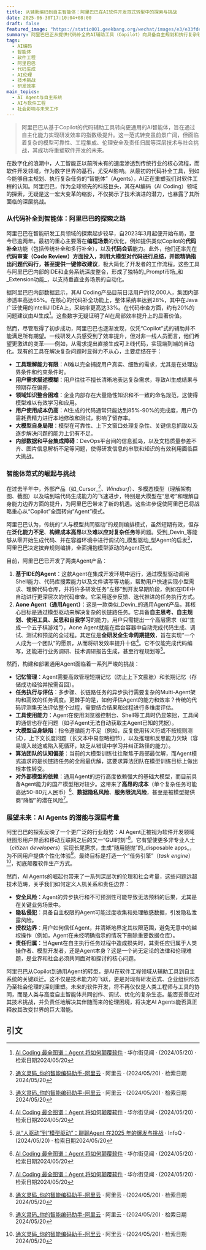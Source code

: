 ```yaml
---
title: 从辅助编码到自主智能体：阿里巴巴在AI软件开发范式转型中的探索与挑战
date: 2025-06-30T17:10:04+08:00
draft: false
featured_image: "https://static001.geekbang.org/wechat/images/e3/e33fde0e7a8c733f155651de3eeafa35.png"
summary: 阿里巴巴正从提供代码补全的AI辅助工具（Copilot）向具备自主规划和执行复杂软件开发任务的通用AI智能体（Agent）转型。这一转变有望将研发效率提升十倍，通过Aone Agent实现从需求分析到代码生成、调试和测试的全生命周期自动化。然而，这项技术飞跃面临着严峻的挑战，包括模型可靠性、记忆管理、工具集成、评估难题，以及更为关键的伦理困境，如安全、隐私和责任归属问题，这些都亟待行业和社会共同应对。
tags: 
  - AI编码
  - 智能体
  - 软件工程
  - 阿里巴巴
  - 代码生成
  - AI伦理
  - 技术挑战
  - 研发效率
main_topics: 
  - AI Agent与自主系统
  - AI与软件工程
  - 社会影响与未来工作
---
```


> 阿里巴巴从基于Copilot的代码辅助工具转向更通用的AI智能体，旨在通过自主化能力实现研发效率的指数级提升。这一范式转变虽前景广阔，但面临着复杂的模型可靠性、工程集成、伦理安全及责任归属等深层技术与社会挑战，其成功将重塑软件开发的未来。

在数字化的浪潮中，人工智能正以前所未有的速度渗透到传统行业的核心流程，而软件开发领域，作为数字世界的基石，尤受AI影响。从最初的代码补全工具，到如今能够自主规划、执行复杂任务的“智能体”（Agents），AI正在重塑我们对软件工程的认知。阿里巴巴，作为全球领先的科技巨头，其在AI编码（AI Coding）领域的探索，无疑是这一宏大变革的缩影，不仅揭示了技术演进的潜力，也暴露了其所面临的深层挑战。

### 从代码补全到智能体：阿里巴巴的探索之路

阿里巴巴在智能研发工具领域的探索起步较早，自2023年3月起便开始布局，至今已逾两年。最初的重心主要落在**编程场景**的优化，例如提供类似Copilot的**代码补全**功能（包括传统补全和多行补全），以及**代码会话**能力。此外，他们还率先在**代码审查（Code Review）**方面投入，利用大模型对代码进行总结，并能精确指出问题代码行，甚至提供**一键修改建议**，极大简化了开发者的工作流程。这些工具与阿里巴巴内部的IDE和业务系统深度整合，形成了独特的_Prompt市场_和_Extension功能_，以支持垂直业务场景的自动化。

据阿里巴巴内部数据显示，其AI Coding产品目前日活用户约12,000人，集团内部渗透率高达65%。在核心的代码补全功能上，整体采纳率达到28%，其中在Java广泛使用的IntelliJ IDEA上，采纳率更高达33%。在代码审查方面，约有20%的问题建议由AI生成[^3]。这些数字无疑证明了AI在局部效率提升上的显著价值。

然而，尽管取得了初步成功，阿里巴巴也逐渐发现，仅凭“Copilot”式的辅助并不能满足所有期望。一线研发人员感受到了效率提升，但对非一线人员而言，他们希望更激进的变革——例如，从需求提出直接生成可上线代码，实现端到端的自动化。现有的工具在解决复杂问题时显得力不从心，主要症结在于：

*   **工具理解能力有限**：AI难以完全捕捉用户真实、细致的需求，尤其是在处理边界条件和约束条件时。
*   **用户需求描述模糊**：用户往往不擅长清晰地表达复杂需求，导致AI生成结果与预期存在偏差。
*   **领域知识整合困难**：企业内部存在大量隐性知识和不一致的命名规范，这使得模型难以有效学习和应用。
*   **用户使用成本仍高**：AI生成的代码通常只能达到85%-90%的完成度，用户仍需耗费精力进行本地修改和测试，影响了留存率。
*   **大模型自身局限**：模型在可靠性、上下文窗口处理复杂性、关键信息抓取以及逐步解决问题的能力上仍有不足。
*   **内部数据和平台集成障碍**：DevOps平台间的信息孤岛，以及文档质量参差不齐、图片信息解析不足等问题，使得研发信息的串联和知识的有效利用面临巨大挑战。

### 智能体范式的崛起与挑战

在过去半年中，外部产品（如_Cursor_[^4]、_Windsurf_）、多模态模型（理解架构图、截图）以及端到端代码生成能力的飞速进步，特别是大模型在“思考”和理解自身能力边界方面的提升，为阿里巴巴带来了新的机遇。这些进步促使阿里巴巴将战略重心从“Copilot”全面转向“Agent”模式。

阿里巴巴认为，传统的“人与模型共同驱动”的规则编排模式，虽然短期有效，但存在**泛化能力不足**、**构建成本高昂**以及**难以应对复杂任务**等问题。受到_Devin_等能够从零开始生成代码、并在容器环境中进行调试的_模型驱动_型Agent的启发[^4]，阿里巴巴决定摈弃规则编排，全面拥抱模型驱动的Agent范式。

目前，阿里巴巴已开发了两类Agent产品：

1.  **基于IDE的Agent**：这款Agent在集成开发环境中运行，通过模型驱动调用Shell能力、代码库搜索能力以及文件读写等功能，帮助用户快速实现小型需求、理解代码仓库，并将许多研发任务“左移”到开发早期阶段，例如在IDE中自动进行更深层次的代码审查。它采用逐步反馈、迭代推进的任务执行方式。
2.  **Aone Agent（通用Agent）**：这是一款类似_Devin_的通用Agent产品，其核心目标是通过模型驱动来解决复杂的长链路任务。它具备**自主思考、自主规划、使用工具、反思和自我学习**的能力。用户只需提出一个高层需求（如“生成一个五子棋游戏”），Aone Agent就能在后台容器中自动完成代码生成、调试、测试和预览的全过程。其定位是**全研发全生命周期提效**，旨在实现“一个人成为一个团队”的愿景，从而将研发效率提升十倍[^3]。它不仅能完成代码编写，还能进行业务调研、技术调研报告生成，甚至行程规划等[^2]。

然而，构建和部署通用Agent面临着一系列严峻的挑战：

*   **记忆管理**：Agent需要高效管理短期记忆（防止上下文膨胀）和长期记忆（存储成功经验并按需召回）。
*   **任务执行与评估**：多步骤、长链路任务的异步执行需要复杂的Multi-Agent架构和高效的任务调度。更棘手的是，如何评估Agent的能力和效率？传统的代码评测集无法评估整个过程，需要结合结果和过程进行多维度评估。
*   **工具使用能力**：Agent在使用浏览器控制台、Shell等工具时仍显笨拙，工具间的通信也存在问题（如子Agent无法自动获取主Agent已知的凭据）。
*   **大模型自身缺陷**：指令遵循能力不足（例如，反复使用转义符或不按规则测试），上下文长度问题（长文本中易忽略细节），以及推理和反思能力欠缺（容易误入歧途或陷入死循环，缺乏从错误中学习并纠正路径的能力）。
*   **算法团队的认知偏差**：当前的大模型训练往往聚焦于局部最优解，而Agent模式追求的是长链路任务的全局最优解，这要求算法团队在模型训练目标上做出根本性转变。
*   **对外部模型的依赖**：通用Agent的运行高度依赖强大的基础大模型，而目前具备Agent能力的国产模型相对较少。这带来了**高昂的成本**（单个复杂任务可能高达50-80元人民币）[^3]、**数据隐私风险**、**服务限流风险**，甚至是被模型提供商“降智”的潜在风险[^3]。

### 展望未来：AI Agents 的潜能与深层考量

阿里巴巴的探索反映了一个更广泛的行业趋势：AI Agent正被视为软件开发领域继图形用户界面和移动互联网之后的又一“GUI时刻”[^4]。它有望使更多非专业人士（_citizen developers_）实现长尾需求，生成“随用随抛”的_disposable apps_，为不同用户提供个性化体验[^4]。最终目标是打造一个“任务引擎”（_task engine_）[^4]，彻底颠覆软件生产方式。

然而，AI Agents的崛起也带来了一系列深层次的伦理和社会考量，这些问题远超技术范畴，关乎我们如何定义人机关系和责任边界：

*   **安全风险**：Agent的异步执行和不可预测性可能导致无法预料的后果，尤其是在关键业务场景中。
*   **隐私侵犯**：具备自主权限的Agent可能过度收集和处理敏感数据，引发隐私泄露风险。
*   **授权边界**：用户如何信任Agent，并清晰地界定其权限范围，避免无意中的越权操作（例如，Agent在未经明确指示的情况下删除重要数据仓库）。
*   **责任归属**：当Agent在自主执行任务过程中造成损失时，其责任应归属于人类操作者、模型开发者，还是Agent本身？这是一个尚无定论的法律和伦理难题，是业界和社会必须共同面对和探讨的核心问题。

阿里巴巴从Copilot到通用Agent的转型，是AI在软件工程领域从辅助工具到自主系统的关键跃迁。这不仅是技术能力的飞跃，更是对现有研发范式、企业组织形态乃至社会伦理的深刻重塑。未来的软件开发，将不再仅仅是人类工程师与工具的协同，而是人类与高度自主智能体共同创作、调试、优化的复杂生态。能否妥善应对其技术挑战，并负责任地解决其伴随而来的伦理困境，将决定AI Agents能否真正释放其改变世界的巨大潜能。

## 引文

[^1]: [从Copilot 到通用Agent ： 阿里在AI Coding 上的应用和挑战](https://posts.careerengine.us/p/68621ce866281240f7526afe?from=marquee) · CareerEngine · (2024/05/20) · 检索日期2024/05/20
[^2]: [从“人驱动”到“模型驱动”：聊聊Agent 在2025 年的爆发与挑战](https://www.infoq.cn/article/d6oe4ghorgrfotcuxxhf) · InfoQ · (2024/05/20) · 检索日期2024/05/20
[^3]: [AI Coding 最全图谱：Agent 将如何颠覆软件](https://wallstreetcn.com/articles/3736622) · 华尔街见闻 · (2024/05/20) · 检索日期2024/05/20
[^4]: [通义灵码_你的智能编码助手-阿里云](https://lingma.aliyun.com/) · 阿里云 · (2024/05/20) · 检索日期2024/05/20
